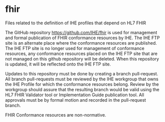 # fhir
Files related to the definition of IHE profiles that depend on HL7 FHIR

The GitHub repository https://github.com/IHE/fhir is used for management and formal publication of FHIR conformance resources by IHE. The IHE FTP site is an alternate place where the conformance resources are published. The IHE FTP site is no longer used for management of conformance resources, any conformance resources placed on the IHE FTP site that are not managed on this github repository will be deleted. When this repository is updated, it will be reflected onto the IHE FTP site. 

Updates to this repository must be done by creating a branch pull-request. All branch pull-requests must be reviewed by the IHE workgroup that owns the IHE Profile for which the conformance resources belong. Review by the workgroup should assure that the resulting branch would be valid using the HL7 FHIR Validator tool or Implementation Guide publication tool.  All approvals must be by formal motion and recorded in the pull-request branch.

FHIR Conformance resources are non-normative.
